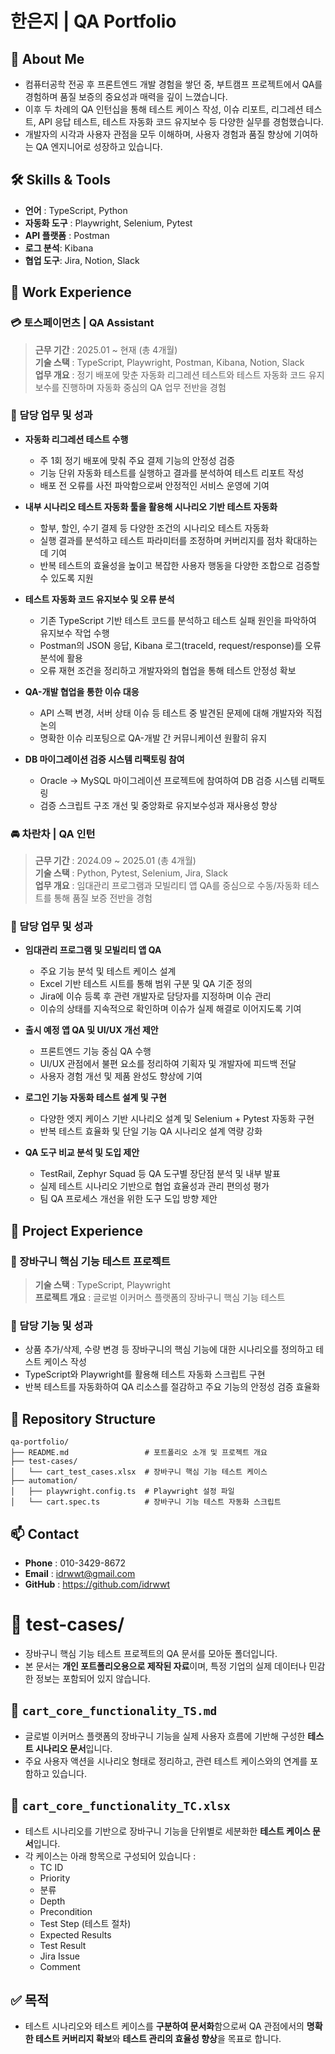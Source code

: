 # 한은지 | QA Portfolio

## 🌼 About Me

- 컴퓨터공학 전공 후 프론트엔드 개발 경험을 쌓던 중, 부트캠프 프로젝트에서 QA를 경험하며 품질 보증의 중요성과 매력을 깊이 느꼈습니다.
- 이후 두 차례의 QA 인턴십을 통해 테스트 케이스 작성, 이슈 리포트, 리그레션 테스트, API 응답 테스트, 테스트 자동화 코드 유지보수 등 다양한 실무를 경험했습니다.
- 개발자의 시각과 사용자 관점을 모두 이해하며, 사용자 경험과 품질 향상에 기여하는 QA 엔지니어로 성장하고 있습니다.

## 🛠 Skills & Tools

- **언어** : TypeScript, Python
- **자동화 도구** : Playwright, Selenium, Pytest
- **API 플랫폼** : Postman
- **로그 분석**: Kibana
- **협업 도구**: Jira, Notion, Slack

## 💼 Work Experience

### 💳 토스페이먼츠  |  QA Assistant

> **근무 기간** : 2025.01 ~ 현재 (총 4개월)  
> **기술 스택** : TypeScript, Playwright, Postman, Kibana, Notion, Slack  
> **업무 개요** : 정기 배포에 맞춘 자동화 리그레션 테스트와 테스트 자동화 코드 유지보수를 진행하며 자동화 중심의 QA 업무 전반을 경험

### **🎯 담당 업무 및 성과**

- **자동화 리그레션 테스트 수행**
    - 주 1회 정기 배포에 맞춰 주요 결제 기능의 안정성 검증
    - 기능 단위 자동화 테스트를 실행하고 결과를 분석하여 테스트 리포트 작성
    - 배포 전 오류를 사전 파악함으로써 안정적인 서비스 운영에 기여
      
- **내부 시나리오 테스트 자동화 툴을 활용해 시나리오 기반 테스트 자동화**
    - 할부, 할인, 수기 결제 등 다양한 조건의 시나리오 테스트 자동화
    - 실행 결과를 분석하고 테스트 파라미터를 조정하며 커버리지를 점차 확대하는 데 기여
    - 반복 테스트의 효율성을 높이고 복잡한 사용자 행동을 다양한 조합으로 검증할 수 있도록 지원
      
- **테스트 자동화 코드 유지보수 및 오류 분석**
    - 기존 TypeScript 기반 테스트 코드를 분석하고 테스트 실패 원인을 파악하여 유지보수 작업 수행
    - Postman의 JSON 응답, Kibana 로그(traceId, request/response)를 오류 분석에 활용
    - 오류 재현 조건을 정리하고 개발자와의 협업을 통해 테스트 안정성 확보
      
- **QA-개발 협업을 통한 이슈 대응**
    - API 스펙 변경, 서버 상태 이슈 등 테스트 중 발견된 문제에 대해 개발자와 직접 논의
    - 명확한 이슈 리포팅으로 QA-개발 간 커뮤니케이션 원활히 유지
      
- **DB 마이그레이션 검증 시스템 리팩토링 참여**
    - Oracle → MySQL 마이그레이션 프로젝트에 참여하여 DB 검증 시스템 리팩토링
    - 검증 스크립트 구조 개선 및 중앙화로 유지보수성과 재사용성 향상

### 🚘 차란차  |  QA 인턴

> **근무 기간** : 2024.09 ~ 2025.01 (총 4개월)  
> **기술 스택** : Python, Pytest, Selenium, Jira, Slack  
> **업무 개요** : 임대관리 프로그램과 모빌리티 앱 QA를 중심으로 수동/자동화 테스트를 통해 품질 보증 전반을 경험

### **🎯 담당 업무 및 성과**

- **임대관리 프로그램 및 모빌리티 앱 QA**
    - 주요 기능 분석 및 테스트 케이스 설계
    - Excel 기반 테스트 시트를 통해 범위 구분 및 QA 기준 정의
    - Jira에 이슈 등록 후 관련 개발자로 담당자를 지정하며 이슈 관리
    - 이슈의 상태를 지속적으로 확인하며 이슈가 실제 해결로 이어지도록 기여
      
- **출시 예정 앱 QA 및 UI/UX 개선 제안**
    - 프론트엔드 기능 중심 QA 수행
    - UI/UX 관점에서 불편 요소를 정리하여 기획자 및 개발자에 피드백 전달
    - 사용자 경험 개선 및 제품 완성도 향상에 기여
      
- **로그인 기능 자동화 테스트 설계 및 구현**
    - 다양한 엣지 케이스 기반 시나리오 설계 및 Selenium + Pytest 자동화 구현
    - 반복 테스트 효율화 및 단일 기능 QA 시나리오 설계 역량 강화
      
- **QA 도구 비교 분석 및 도입 제안**
    - TestRail, Zephyr Squad 등 QA 도구별 장단점 분석 및 내부 발표
    - 실제 테스트 시나리오 기반으로 협업 효율성과 관리 편의성 평가
    - 팀 QA 프로세스 개선을 위한 도구 도입 방향 제안

## 📁 Project Experience

### 🛒 장바구니 핵심 기능 테스트 프로젝트

> **기술 스택** : TypeScript, Playwright  
> **프로젝트 개요** : 글로벌 이커머스 플랫폼의 장바구니 핵심 기능 테스트

### 🎯 담당 기능 및 성과

- 상품 추가/삭제, 수량 변경 등 장바구니의 핵심 기능에 대한 시나리오를 정의하고 테스트 케이스 작성
- TypeScript와 Playwright를 활용해 테스트 자동화 스크립트 구현
- 반복 테스트를 자동화하여 QA 리소스를 절감하고 주요 기능의 안정성 검증 효율화

## 📂 Repository Structure

```
qa-portfolio/
├── README.md                 # 포트폴리오 소개 및 프로젝트 개요
├── test-cases/
│   └── cart_test_cases.xlsx  # 장바구니 핵심 기능 테스트 케이스
├── automation/
│   ├── playwright.config.ts  # Playwright 설정 파일
│   └── cart.spec.ts          # 장바구니 기능 테스트 자동화 스크립트
```

## 📫 Contact

- **Phone** : 010-3429-8672
- **Email** : idrwwt@gmail.com
- **GitHub** : https://github.com/idrwwt

# 🧪 test-cases/

- 장바구니 핵심 기능 테스트 프로젝트의 QA 문서를 모아둔 폴더입니다.
- 본 문서는 **개인 포트폴리오용으로 제작된 자료**이며, 특정 기업의 실제 데이터나 민감한 정보는 포함되어 있지 않습니다.

## 📄 **`cart_core_functionality_TS.md`**

- 글로벌 이커머스 플랫폼의 장바구니 기능을 실제 사용자 흐름에 기반해 구성한 **테스트 시나리오 문서**입니다.
- 주요 사용자 액션을 시나리오 형태로 정리하고, 관련 테스트 케이스와의 연계를 포함하고 있습니다.

## 📄 **`cart_core_functionality_TC.xlsx`**

- 테스트 시나리오를 기반으로 장바구니 기능을 단위별로 세분화한 **테스트 케이스 문서**입니다.
- 각 케이스는 아래 항목으로 구성되어 있습니다 :
    - TC ID
    - Priority
    - 분류
    - Depth
    - Precondition
    - Test Step (테스트 절차)
    - Expected Results
    - Test Result
    - Jira Issue
    - Comment

## ✅ 목적

- 테스트 시나리오와 테스트 케이스를 **구분하여 문서화**함으로써 QA 관점에서의 **명확한 테스트 커버리지 확보**와 **테스트 관리의 효율성 향상**을 목표로 합니다.
